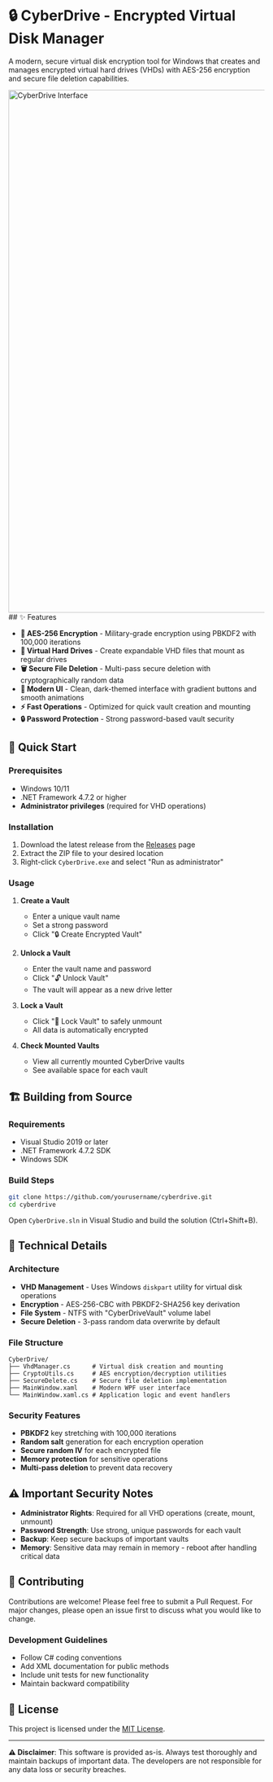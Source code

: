 # 🔒 CyberDrive - Encrypted Virtual Disk Manager

A modern, secure virtual disk encryption tool for Windows that creates and manages encrypted virtual hard drives (VHDs) with AES-256 encryption and secure file deletion capabilities.

<img width="634" height="1027" alt="CyberDrive Interface" src="https://github.com/user-attachments/assets/9a5c2b94-d276-467a-8ff6-ab89bfe51c9b" />
## ✨ Features

- **🔐 AES-256 Encryption** - Military-grade encryption using PBKDF2 with 100,000 iterations
- **💾 Virtual Hard Drives** - Create expandable VHD files that mount as regular drives
- **🗑️ Secure File Deletion** - Multi-pass secure deletion with cryptographically random data
- **🎨 Modern UI** - Clean, dark-themed interface with gradient buttons and smooth animations
- **⚡ Fast Operations** - Optimized for quick vault creation and mounting
- **🔒 Password Protection** - Strong password-based vault security

## 🚀 Quick Start

### Prerequisites

- Windows 10/11
- .NET Framework 4.7.2 or higher
- **Administrator privileges** (required for VHD operations)

### Installation

1. Download the latest release from the [Releases](../../releases) page
2. Extract the ZIP file to your desired location
3. Right-click `CyberDrive.exe` and select "Run as administrator"

### Usage

1. **Create a Vault**
   - Enter a unique vault name
   - Set a strong password
   - Click "🔒 Create Encrypted Vault"

2. **Unlock a Vault**
   - Enter the vault name and password
   - Click "🔓 Unlock Vault"
   - The vault will appear as a new drive letter

3. **Lock a Vault**
   - Click "🔐 Lock Vault" to safely unmount
   - All data is automatically encrypted

4. **Check Mounted Vaults**
   - View all currently mounted CyberDrive vaults
   - See available space for each vault

## 🏗️ Building from Source

### Requirements

- Visual Studio 2019 or later
- .NET Framework 4.7.2 SDK
- Windows SDK

### Build Steps

```bash
git clone https://github.com/yourusername/cyberdrive.git
cd cyberdrive
```

Open `CyberDrive.sln` in Visual Studio and build the solution (Ctrl+Shift+B).

## 🔧 Technical Details

### Architecture

- **VHD Management** - Uses Windows `diskpart` utility for virtual disk operations
- **Encryption** - AES-256-CBC with PBKDF2-SHA256 key derivation
- **File System** - NTFS with "CyberDriveVault" volume label
- **Secure Deletion** - 3-pass random data overwrite by default

### File Structure

```
CyberDrive/
├── VhdManager.cs      # Virtual disk creation and mounting
├── CryptoUtils.cs     # AES encryption/decryption utilities  
├── SecureDelete.cs    # Secure file deletion implementation
├── MainWindow.xaml    # Modern WPF user interface
└── MainWindow.xaml.cs # Application logic and event handlers
```

### Security Features

- **PBKDF2** key stretching with 100,000 iterations
- **Random salt** generation for each encryption operation
- **Secure random IV** for each encrypted file
- **Memory protection** for sensitive operations
- **Multi-pass deletion** to prevent data recovery

## ⚠️ Important Security Notes

- **Administrator Rights**: Required for all VHD operations (create, mount, unmount)
- **Password Strength**: Use strong, unique passwords for each vault
- **Backup**: Keep secure backups of important vaults
- **Memory**: Sensitive data may remain in memory - reboot after handling critical data

## 🤝 Contributing

Contributions are welcome! Please feel free to submit a Pull Request. For major changes, please open an issue first to discuss what you would like to change.

### Development Guidelines

- Follow C# coding conventions
- Add XML documentation for public methods
- Include unit tests for new functionality
- Maintain backward compatibility

## 📄 License

This project is licensed under the [MIT License](LICENSE).

---

**⚠️ Disclaimer**: This software is provided as-is. Always test thoroughly and maintain backups of important data. The developers are not responsible for any data loss or security breaches.
